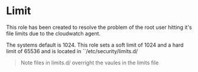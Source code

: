 # Limit

This role has been created to resolve the problem of the root user hitting it's file limits due to the cloudwatch agent. 

The systems default is 1024. This role sets a soft limit of 1024 and a hard limit of 65536 and is located in ``/etc/security/limits.d/

> Note files in limits.d/ overright the vaules in the limits file

